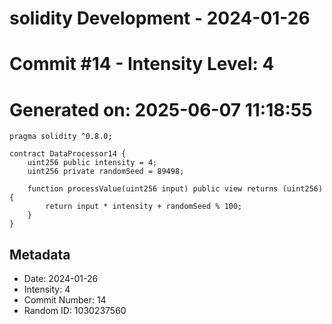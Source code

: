 ﻿# solidity Development - 2024-01-26
# Commit #14 - Intensity Level: 4
# Generated on: 2025-06-07 11:18:55
```solidity
pragma solidity ^0.8.0;

contract DataProcessor14 {
    uint256 public intensity = 4;
    uint256 private randomSeed = 89498;

    function processValue(uint256 input) public view returns (uint256) {
        return input * intensity + randomSeed % 100;
    }
}
```
## Metadata
- Date: 2024-01-26
- Intensity: 4
- Commit Number: 14
- Random ID: 1030237560
